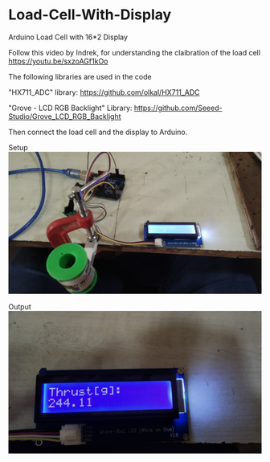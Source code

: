 # Load-Cell-With-Display
Arduino Load Cell with 16*2 Display 

Follow this video by Indrek, for understanding the claibration of the load cell https://youtu.be/sxzoAGf1kOo

The following libraries are used in the code

"HX711_ADC" library: https://github.com/olkal/HX711_ADC

"Grove - LCD RGB Backlight" Library: https://github.com/Seeed-Studio/Grove_LCD_RGB_Backlight

Then connect the load cell and the display to Arduino. 

Setup 
![Setup](https://github.com/varigondavamsi/Load-Cell-With-Display/blob/main/Images/Setup.jpeg)

Output
![Output](https://github.com/varigondavamsi/Load-Cell-With-Display/blob/main/Images/Display.jpeg)
